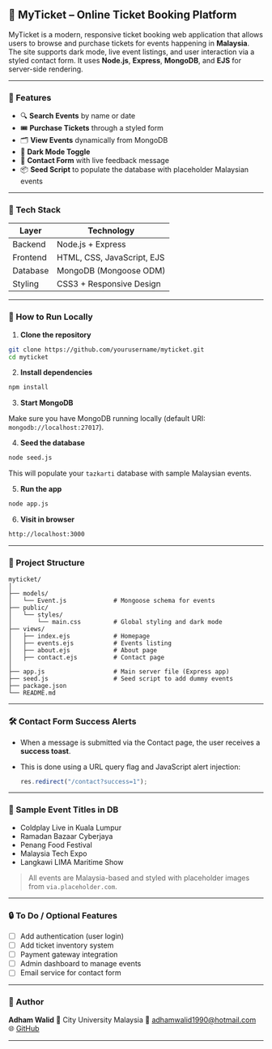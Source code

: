 ## 🎫 MyTicket – Online Ticket Booking Platform

MyTicket is a modern, responsive ticket booking web application that allows users to browse and purchase tickets for events happening in **Malaysia**. The site supports dark mode, live event listings, and user interaction via a styled contact form. It uses **Node.js**, **Express**, **MongoDB**, and **EJS** for server-side rendering.

---

### 📌 Features

* 🔍 **Search Events** by name or date
* 🎟️ **Purchase Tickets** through a styled form
* 🗂️ **View Events** dynamically from MongoDB
* 🌙 **Dark Mode Toggle**
* 📧 **Contact Form** with live feedback message
* 📦 **Seed Script** to populate the database with placeholder Malaysian events

---

### 📁 Tech Stack

| Layer    | Technology                 |
| -------- | -------------------------- |
| Backend  | Node.js + Express          |
| Frontend | HTML, CSS, JavaScript, EJS |
| Database | MongoDB (Mongoose ODM)     |
| Styling  | CSS3 + Responsive Design   |

---

### 🚀 How to Run Locally

1. **Clone the repository**

```bash
git clone https://github.com/yourusername/myticket.git
cd myticket
```

2. **Install dependencies**

```bash
npm install
```

3. **Start MongoDB**

Make sure you have MongoDB running locally (default URI: `mongodb://localhost:27017`).

4. **Seed the database**

```bash
node seed.js
```

This will populate your `tazkarti` database with sample Malaysian events.

5. **Run the app**

```bash
node app.js
```

6. **Visit in browser**

```bash
http://localhost:3000
```

---

### 📂 Project Structure

```
myticket/
│
├── models/
│   └── Event.js             # Mongoose schema for events
├── public/
│   └── styles/
│       └── main.css         # Global styling and dark mode
├── views/
│   ├── index.ejs            # Homepage
│   ├── events.ejs           # Events listing
│   ├── about.ejs            # About page
│   ├── contact.ejs          # Contact page
│
├── app.js                   # Main server file (Express app)
├── seed.js                  # Seed script to add dummy events
├── package.json
└── README.md
```

---

### 🛠 Contact Form Success Alerts

* When a message is submitted via the Contact page, the user receives a **success toast**.
* This is done using a URL query flag and JavaScript alert injection:

  ```js
  res.redirect("/contact?success=1");
  ```

---

### 🌄 Sample Event Titles in DB

* Coldplay Live in Kuala Lumpur
* Ramadan Bazaar Cyberjaya
* Penang Food Festival
* Malaysia Tech Expo
* Langkawi LIMA Maritime Show

> All events are Malaysia-based and styled with placeholder images from `via.placeholder.com`.

---

### 🔒 To Do / Optional Features

* [ ] Add authentication (user login)
* [ ] Add ticket inventory system
* [ ] Payment gateway integration
* [ ] Admin dashboard to manage events
* [ ] Email service for contact form

---

### 👤 Author

**Adham Walid**
📍 City University Malaysia
📧 [adhamwalid1990@hotmail.com](mailto:adhamwalid1990@hotmail.com)
🌐 [GitHub](https://github.com/AdhamWalid)

---
